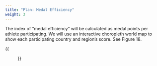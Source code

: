 ```yaml
---
title: "Plan: Medal Efficiency"
weight: 3
---
```

The index of “medal efficiency” will be calculated as medal points per athlete participating. We will use an interactive choropleth world map to show each participating country and region’s score. See Figure 18.

{{<figure src="https://raw.githubusercontent.com/hongtaoh/olymvis/master/static/pics/9.png" caption="Figure 18: Choropleth map for medal efficiency" width="500">}}